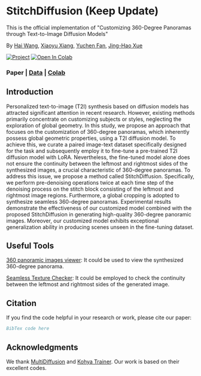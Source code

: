 # StitchDiffusion (Keep Update)
This is the official implementation of "Customizing 360-Degree Panoramas through Text-to-Image Diffusion Models"

By [Hai Wang](https://littlewhitesea.github.io/), [Xiaoyu Xiang](https://engineering.purdue.edu/people/xiaoyu.xiang.1), [Yuchen Fan](https://ychfan.github.io/), [Jing-Hao Xue](https://www.homepages.ucl.ac.uk/~ucakjxu/)

[![Project](https://img.shields.io/badge/Project-Website-orange)](https://littlewhitesea.github.io/stitchdiffusion.github.io/)
[![Open In Colab](https://colab.research.google.com/assets/colab-badge.svg)](https://colab.research.google.com/github/littlewhitesea/StitchDiffusion/blob/main/StitchDiffusion_360_Panorama.ipynb)

### Paper | [Data](https://drive.google.com/file/d/1Iq1cRqhggrf8zWf4fHwf2hxkpNVw4kdF/view?usp=drive_link) | [Colab](https://colab.research.google.com/github/littlewhitesea/StitchDiffusion/blob/main/StitchDiffusion_360_Panorama.ipynb) 

## Introduction

Personalized text-to-image (T2I) synthesis based on diffusion models has attracted significant attention in recent research. However, existing methods primarily concentrate on customizing subjects or styles, neglecting the exploration of global geometry. In this study, we propose an approach that focuses on the customization of 360-degree panoramas, which inherently possess global geometric properties, using a T2I diffusion model. To achieve this, we curate a paired image-text dataset specifically designed for the task and subsequently employ it to fine-tune a pre-trained T2I diffusion model with LoRA. Nevertheless, the fine-tuned model alone does not ensure the continuity between the leftmost and rightmost sides of the synthesized images, a crucial characteristic of 360-degree panoramas. To address this issue, we propose a method called StitchDiffusion. Specifically, we perform pre-denoising operations twice at each time step of the denoising process on the stitch block consisting of the leftmost and rightmost image regions. Furthermore, a global cropping is adopted to synthesize seamless 360-degree panoramas. Experimental results demonstrate the effectiveness of our customized model combined with the proposed StitchDiffusion in generating high-quality 360-degree panoramic images. Moreover, our customized model exhibits exceptional generalization ability in producing scenes unseen in the fine-tuning dataset.

## Useful Tools

[360 panoramic images viewer](https://renderstuff.com/tools/360-panorama-web-viewer/): It could be used to view the synthesized 360-degree panorama.

[Seamless Texture Checker](https://www.pycheung.com/checker/): It could be employed to check the continuity between the leftmost and rightmost sides of the generated image. 

## Citation
If you find the code helpful in your research or work, please cite our paper:
```Bibtex
BibTex code here
```


## Acknowledgments
We thank [MultiDiffusion](https://github.com/omerbt/MultiDiffusion) and [Kohya Trainer](https://github.com/Linaqruf/kohya-trainer). Our work is based on their excellent codes.

